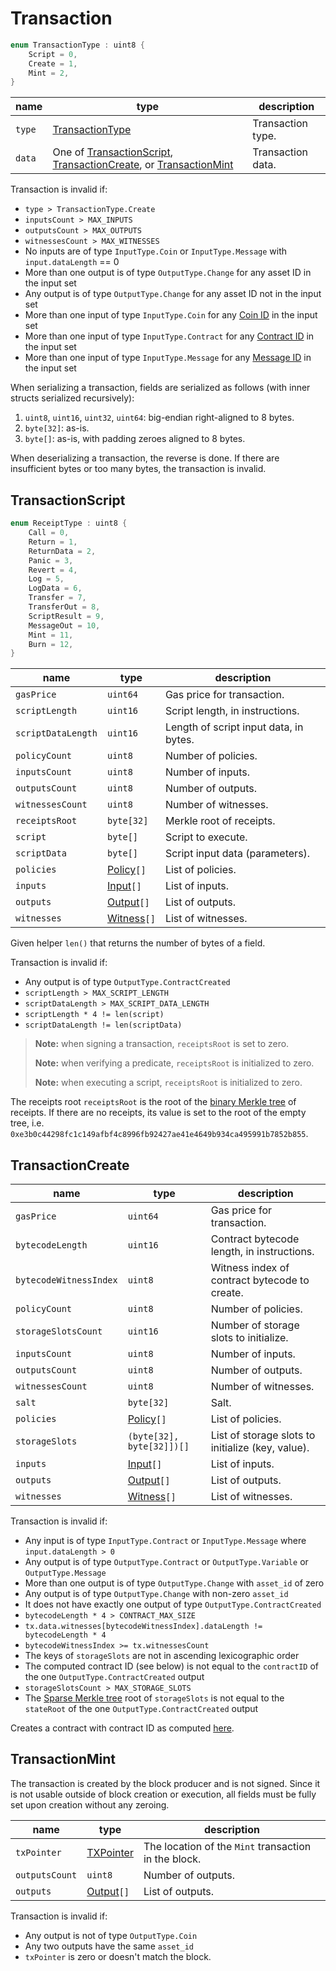 # Transaction

```c++
enum TransactionType : uint8 {
    Script = 0,
    Create = 1,
    Mint = 2,
}
```

| name   | type                                                                                                                            | description       |
|--------|---------------------------------------------------------------------------------------------------------------------------------|-------------------|
| `type` | [TransactionType](#transaction)                                                                                                 | Transaction type. |
| `data` | One of [TransactionScript](#transactionscript), [TransactionCreate](#transactioncreate), or [TransactionMint](#transactionmint) | Transaction data. |

Transaction is invalid if:

- `type > TransactionType.Create`
- `inputsCount > MAX_INPUTS`
- `outputsCount > MAX_OUTPUTS`
- `witnessesCount > MAX_WITNESSES`
- No inputs are of type `InputType.Coin` or `InputType.Message` with `input.dataLength` == 0
- More than one output is of type `OutputType.Change` for any asset ID in the input set
- Any output is of type `OutputType.Change` for any asset ID not in the input set
- More than one input of type `InputType.Coin` for any [Coin ID](../identifiers/utxo-id.md#coin-id) in the input set
- More than one input of type `InputType.Contract` for any [Contract ID](../identifiers/utxo-id.md#contract-id) in the input set
- More than one input of type `InputType.Message` for any [Message ID](../identifiers/utxo-id.md#message-id) in the input set

When serializing a transaction, fields are serialized as follows (with inner structs serialized recursively):

1. `uint8`, `uint16`, `uint32`, `uint64`: big-endian right-aligned to 8 bytes.
1. `byte[32]`: as-is.
1. `byte[]`: as-is, with padding zeroes aligned to 8 bytes.

When deserializing a transaction, the reverse is done. If there are insufficient bytes or too many bytes, the transaction is invalid.

## TransactionScript

```c++
enum ReceiptType : uint8 {
    Call = 0,
    Return = 1,
    ReturnData = 2,
    Panic = 3,
    Revert = 4,
    Log = 5,
    LogData = 6,
    Transfer = 7,
    TransferOut = 8,
    ScriptResult = 9,
    MessageOut = 10,
    Mint = 11,
    Burn = 12,
}
```

| name               | type                        | description                            |
|--------------------|-----------------------------|----------------------------------------|
| `gasPrice`         | `uint64`                    | Gas price for transaction.             |
| `scriptLength`     | `uint16`                    | Script length, in instructions.        |
| `scriptDataLength` | `uint16`                    | Length of script input data, in bytes. |
| `policyCount`      | `uint8`                     | Number of policies.                    |
| `inputsCount`      | `uint8`                     | Number of inputs.                      |
| `outputsCount`     | `uint8`                     | Number of outputs.                     |
| `witnessesCount`   | `uint8`                     | Number of witnesses.                   |
| `receiptsRoot`     | `byte[32]`                  | Merkle root of receipts.               |
| `script`           | `byte[]`                    | Script to execute.                     |
| `scriptData`       | `byte[]`                    | Script input data (parameters).        |
| `policies`         | [Policy](./policy.md)`[]`   | List of policies.                      |
| `inputs`           | [Input](./input.md)`[]`     | List of inputs.                        |
| `outputs`          | [Output](./output.md)`[]`   | List of outputs.                       |
| `witnesses`        | [Witness](./witness.md)`[]` | List of witnesses.                     |

Given helper `len()` that returns the number of bytes of a field.

Transaction is invalid if:

- Any output is of type `OutputType.ContractCreated`
- `scriptLength > MAX_SCRIPT_LENGTH`
- `scriptDataLength > MAX_SCRIPT_DATA_LENGTH`
- `scriptLength * 4 != len(script)`
- `scriptDataLength != len(scriptData)`

> **Note:** when signing a transaction, `receiptsRoot` is set to zero.
>
> **Note:** when verifying a predicate, `receiptsRoot` is initialized to zero.
>
> **Note:** when executing a script, `receiptsRoot` is initialized to zero.

The receipts root `receiptsRoot` is the root of the [binary Merkle tree](../protocol/cryptographic-primitives.md#binary-merkle-tree) of receipts. If there are no receipts, its value is set to the root of the empty tree, i.e. `0xe3b0c44298fc1c149afbf4c8996fb92427ae41e4649b934ca495991b7852b855`.

## TransactionCreate

| name                   | type                        | description                                       |
|------------------------|-----------------------------|---------------------------------------------------|
| `gasPrice`             | `uint64`                    | Gas price for transaction.                        |
| `bytecodeLength`       | `uint16`                    | Contract bytecode length, in instructions.        |
| `bytecodeWitnessIndex` | `uint8`                     | Witness index of contract bytecode to create.     |
| `policyCount`          | `uint8`                     | Number of policies.                               |
| `storageSlotsCount`    | `uint16`                    | Number of storage slots to initialize.            |
| `inputsCount`          | `uint8`                     | Number of inputs.                                 |
| `outputsCount`         | `uint8`                     | Number of outputs.                                |
| `witnessesCount`       | `uint8`                     | Number of witnesses.                              |
| `salt`                 | `byte[32]`                  | Salt.                                             |
| `policies`             | [Policy](./policy.md)`[]`   | List of policies.                                 |
| `storageSlots`         | `(byte[32], byte[32]])[]`   | List of storage slots to initialize (key, value). |
| `inputs`               | [Input](./input.md)`[]`     | List of inputs.                                   |
| `outputs`              | [Output](./output.md)`[]`   | List of outputs.                                  |
| `witnesses`            | [Witness](./witness.md)`[]` | List of witnesses.                                |

Transaction is invalid if:

- Any input is of type `InputType.Contract` or `InputType.Message` where `input.dataLength > 0`
- Any output is of type `OutputType.Contract` or `OutputType.Variable` or `OutputType.Message`
- More than one output is of type `OutputType.Change` with `asset_id` of zero
- Any output is of type `OutputType.Change` with non-zero `asset_id`
- It does not have exactly one output of type `OutputType.ContractCreated`
- `bytecodeLength * 4 > CONTRACT_MAX_SIZE`
- `tx.data.witnesses[bytecodeWitnessIndex].dataLength != bytecodeLength * 4`
- `bytecodeWitnessIndex >= tx.witnessesCount`
- The keys of `storageSlots` are not in ascending lexicographic order
- The computed contract ID (see below) is not equal to the `contractID` of the one `OutputType.ContractCreated` output
- `storageSlotsCount > MAX_STORAGE_SLOTS`
- The [Sparse Merkle tree](../protocol/cryptographic-primitives.md#sparse-merkle-tree) root of `storageSlots` is not equal to the `stateRoot` of the one `OutputType.ContractCreated` output

Creates a contract with contract ID as computed [here](../identifiers/contract-id.md).

## TransactionMint

The transaction is created by the block producer and is not signed. Since it is not usable outside of block creation or execution, all fields must be fully set upon creation without any zeroing.

| name           | type                         | description                                          |
|----------------|------------------------------|------------------------------------------------------|
| `txPointer`    | [TXPointer](./tx-pointer.md) | The location of the `Mint` transaction in the block. |
| `outputsCount` | `uint8`                      | Number of outputs.                                   |
| `outputs`      | [Output](./output.md)`[]`    | List of outputs.                                     |

Transaction is invalid if:

- Any output is not of type `OutputType.Coin`
- Any two outputs have the same `asset_id`
- `txPointer` is zero or doesn't match the block.
